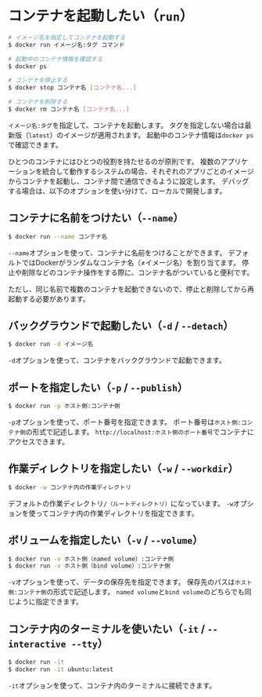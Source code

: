 # コンテナを起動したい（``run``）

```bash
# イメージ名を指定してコンテナを起動する
$ docker run イメージ名:タグ コマンド

# 起動中のコンテナ情報を確認する
$ docker ps

# コンテナを停止する
$ docker stop コンテナ名 [コンテナ名...]

# コンテナを削除する
$ docker rm コンテナ名 [コンテナ名...]
```

``イメージ名:タグ``を指定して、コンテナを起動します。
タグを指定しない場合は最新版（``latest``）のイメージが適用されます。
起動中のコンテナ情報は``docker ps``で確認できます。


ひとつのコンテナにはひとつの役割を持たせるのが原則です。
複数のアプリケーションを統合して動作するシステムの場合、それぞれのアプリごとのイメージからコンテナを起動し、コンテナ間で通信できるように設定します。
デバッグする場合は、以下のオプションを使い分けて、ローカルで開発します。

## コンテナに名前をつけたい（``--name``）

```bash
$ docker run --name コンテナ名
```

``--name``オプションを使って、コンテナに名前をつけることができます。
デフォルトではDockerがランダムなコンテナ名（≠イメージ名）を割り当てます。
停止や削除などのコンテナ操作をする際に、コンテナ名がついていると便利です。

ただし、同じ名前で複数のコンテナを起動できないので、停止と削除してから再起動する必要があります。


## バックグラウンドで起動したい（``-d`` / ``--detach``）

```bash
$ docker run -d イメージ名
```

``-d``オプションを使って、コンテナをバックグラウンドで起動できます。

## ポートを指定したい（``-p`` / ``--publish``）

```bash
$ docker run -p ホスト側:コンテナ側
```

``-p``オプションを使って、ポート番号を指定できます。
ポート番号は``ホスト側:コンテナ側``の形式で記述します。
``http://localhost:ホスト側のポート番号``でコンテナにアクセスできます。

## 作業ディレクトリを指定したい（``-w`` / ``--workdir``）

```bash
$ docker -w コンテナ内の作業ディレクトリ
```

デフォルトの作業ディレクトリ``/（ルートディレクトリ）``になっています。
``-w``オプションを使ってコンテナ内の作業ディレクトリを指定できます。


## ボリュームを指定したい（``-v`` / ``--volume``）

```bash
$ docker run -v ホスト側（named volume）:コンテナ側
$ docker run -v ホスト側（bind volume）:コンテナ側
```

``-v``オプションを使って、データの保存先を指定できます。
保存先のパスは``ホスト側:コンテナ側``の形式で記述します。
``named volume``と``bind volume``のどちらでも同じように指定できます。

## コンテナ内のターミナルを使いたい（``-it`` / ``--interactive --tty``）

```bash
$ docker run -it
$ docker run -it ubuntu:latest
```

``-it``オプションを使って、コンテナ内のターミナルに接続できます。
